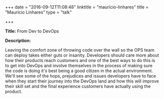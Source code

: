 +++
date = "2016-09-12T11:08:48"
linktitle = "maurício-linhares"
title = "Maurício Linhares"
type = "talk"

+++

<div class="span-15  ">
  <div class="span-15  last ">
  <p><strong>Title:</strong>
From Dev to DevOps
</p>

<p><strong>Description:</strong></p>

<p>
Leaving the comfort zone of throwing code over the wall so the OPS team can deploy takes either guts or insanity. Developers should care more about how their products reach customers and one of the best ways to do this is to get into DevOps and involve themselves in the process of making sure the code is doing it's best being a good citizen in the actual environment. We'll see some of the hops, prejudices and issues developers have to face when they start their journey into the DevOps land and how this will improve their skill set and the final  experience customers have actually using the product.
</p>
<p>

  </div>
</div>

